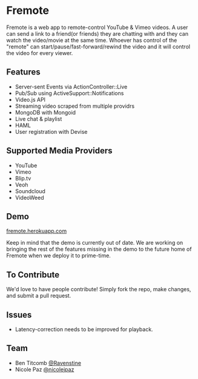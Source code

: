 Fremote
==============

Fremote is a web app to remote-control YouTube & Vimeo videos.  A user can send a link to a friend(or friends) they are chatting with and they can watch the video/movie at the same time.  Whoever has control of the "remote" can start/pause/fast-forward/rewind the video and it will control the video for every viewer.

## Features

* Server-sent Events via ActionController::Live
* Pub/Sub using ActiveSupport::Notifications
* Video.js API
* Streaming video scraped from multiple providrs
* MongoDB with Mongoid
* Live chat & playlist
* HAML
* User registration with Devise

## Supported Media Providers

* YouTube
* Vimeo
* Blip.tv
* Veoh
* Soundcloud
* VideoWeed

## Demo

[fremote.herokuapp.com](http://fremote.herokuapp.com/)

Keep in mind that the demo is currently out of date.  We are working on bringing the rest of the features missing in the demo to the future home of Fremote when we deploy it to prime-time.

## To Contribute

We'd love to have people contribute!  Simply fork the repo, make changes, and submit a pull request.

## Issues

* Latency-correction needs to be improved for playback.

## Team

* Ben Titcomb [@Ravenstine](https://github.com/Ravenstine)
* Nicole Paz [@nicolejpaz](https://github.com/nicolejpaz)
